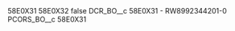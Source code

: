 <?xml version="1.0" encoding="UTF-8"?>
<CustomMetadata xmlns="http://soap.sforce.com/2006/04/metadata" xmlns:xsi="http://www.w3.org/2001/XMLSchema-instance" xmlns:xsd="http://www.w3.org/2001/XMLSchema">
    <description>58E0X31</description>
    <label>58E0X32</label>
    <protected>false</protected>
    <values>
        <field>DCR_BO__c</field>
        <value xsi:type="xsd:string">58E0X31 - RW8992344201-0</value>
    </values>
    <values>
        <field>PCORS_BO__c</field>
        <value xsi:type="xsd:string">58E0X31</value>
    </values>
</CustomMetadata>
